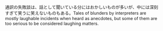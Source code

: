 <tr><td>通訳の失敗談は、話として聞いている分にはおかしいものが多いが、中には深刻すぎて笑うに笑えないものもある。<td><tr><tr><td>Tales of blunders by interpreters are mostly laughable incidents when heard as anecdotes, but some of them are too serious to be considered laughing matters.<td><tr></table>

